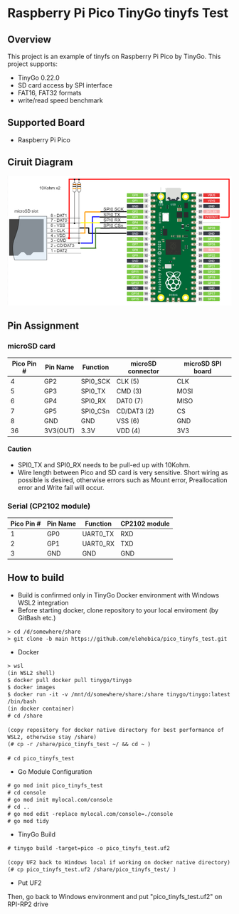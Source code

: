 # Raspberry Pi Pico TinyGo tinyfs Test
## Overview
This project is an example of tinyfs on Raspberry Pi Pico by TinyGo.
This project supports:
* TinyGo 0.22.0
* SD card access by SPI interface
* FAT16, FAT32 formats
* write/read speed benchmark

## Supported Board
* Raspberry Pi Pico

## Ciruit Diagram
![Circuit Diagram](doc/Pico_FatFs_Test_Schematic.png)

## Pin Assignment
### microSD card

| Pico Pin # | Pin Name | Function | microSD connector | microSD SPI board |
----|----|----|----|----
|  4 | GP2 | SPI0_SCK | CLK (5) | CLK |
|  5 | GP3 | SPI0_TX | CMD (3) | MOSI |
|  6 | GP4 | SPI0_RX | DAT0 (7) | MISO |
|  7 | GP5 | SPI0_CSn | CD/DAT3 (2) | CS |
|  8 | GND | GND | VSS (6) | GND |
| 36 | 3V3(OUT) | 3.3V | VDD (4) | 3V3 |

#### Caution
* SPI0_TX and SPI0_RX needs to be pull-ed up with 10Kohm.
* Wire length between Pico and SD card is very sensitive. Short wiring as possible is desired, otherwise errors such as Mount error, Preallocation error and Write fail will occur.

### Serial (CP2102 module)
| Pico Pin # | Pin Name | Function | CP2102 module |
----|----|----|----
|  1 | GP0 | UART0_TX | RXD |
|  2 | GP1 | UART0_RX | TXD |
|  3 | GND | GND | GND |

## How to build
* Build is confirmed only in TinyGo Docker environment with Windows WSL2 integration
* Before starting docker, clone repository to your local enviroment (by GitBash etc.)
```
> cd /d/somewhere/share
> git clone -b main https://github.com/elehobica/pico_tinyfs_test.git
```

* Docker
```
> wsl
(in WSL2 shell)
$ docker pull docker pull tinygo/tinygo
$ docker images
$ docker run -it -v /mnt/d/somewhere/share:/share tinygo/tinygo:latest /bin/bash
(in docker container)
# cd /share

(copy repository for docker native directory for best performance of WSL2, otherwise stay /share)
(# cp -r /share/pico_tinyfs_test ~/ && cd ~ )

# cd pico_tinyfs_test
```

* Go Module Configuration
```
# go mod init pico_tinyfs_test
# cd console
# go mod init mylocal.com/console
# cd ..
# go mod edit -replace mylocal.com/console=./console
# go mod tidy
```

* TinyGo Build
```
# tinygo build -target=pico -o pico_tinyfs_test.uf2

(copy UF2 back to Windows local if working on docker native directory)
(# cp pico_tinyfs_test.uf2 /share/pico_tinyfs_test/ )
```

* Put UF2 

Then, go back to Windows environment and put "pico_tinyfs_test.uf2" on RPI-RP2 drive
